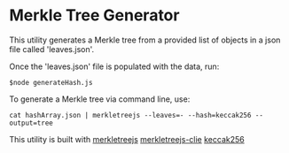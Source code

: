 # Merkle Tree Generator

This utility generates a Merkle tree from a provided list of objects in a json file called 'leaves.json'.

Once the 'leaves.json' file is populated with the data, run:

```
$node generateHash.js
```

To generate a Merkle tree via command line, use:

```
cat hashArray.json | merkletreejs --leaves=- --hash=keccak256 --output=tree
```

This utility is built with
[merkletreejs](https://github.com/miguelmota/merkletreejs)
[merkletreejs-clie](https://github.com/miguelmota/merkletreejs-cli)
[keccak256](https://github.com/miguelmota/keccak256)